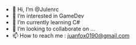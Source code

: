 - 👋 Hi, I’m @Julenrc
- 👀 I’m interested in GameDev
- 🌱 I’m currently learning C#
- 💞️ I’m looking to collaborate on ...
- 📫 How to reach me : juanfox0190@gmail.com

<!---
Julenrc/Julenrc is a ✨ special ✨ repository because its `README.md` (this file) appears on your GitHub profile.
You can click the Preview link to take a look at your changes.
--->
